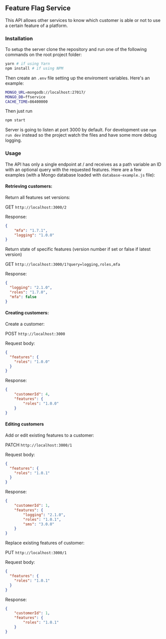 ## Feature Flag Service

This API allows other services to know which customer is able or not to use a certain feature of a platform.

### Installation

To setup the server clone the repository and run one of the following commands on the root project folder:

```bash
yarn # if using Yarn
npm install # if using NPM
```

Then create an `.env` file setting up the enviroment variables. Here's an example:

```bash
MONGO_URL=mongodb://localhost:27017/
MONGO_DB=ffservice
CACHE_TIME=86400000
```
Then just run
```bash
npm start
```
Server is going to listen at port 3000 by default. For development use `npm run dev` instead so the project watch the files and have some more debug logging.

### Usage

The API has only a single endpoint at / and receives as a path variable an ID with an optional query with the requested features. Here are a few examples (with a Mongo database loaded with `database-example.js` file):

#### Retrieving customers:

Return all features set versions:

GET `http://localhost:3000/2`

Response:
```JSON
{
    "mfa": "1.7.1",
    "logging": "1.0.0"
}
```

Return state of specific features (version number if set or false if latest version)

GET `http://localhost:3000/1?query=logging,roles,mfa`

Response:
```JSON
{
  "logging": "2.1.0",
  "roles": "1.7.0",
  "mfa": false
}
```

#### Creating customers:

Create a customer:

POST `http://localhost:3000`

Request body:
```json
{
  "features": {
    "roles": "1.0.0"
  }
}
```

Response:
```json
{
    "customerId": 4,
    "features": {
        "roles": "1.0.0"
    }
}
```

#### Editing customers

Add or edit existing features to a customer:

PATCH `http://localhost:3000/1`

Request body:
```json
{
  "features": {
    "roles": "1.0.1"
  }
}
```

Response:
```json
{
    "customerId": 1,
    "features": {
        "logging": "2.1.0",
        "roles": "1.0.1",
        "sms": "3.0.0"
    }
}
```

Replace existing features of customer:

PUT `http://localhost:3000/1`

Request body:
```json
{
  "features": {
    "roles": "1.0.1"
  }
}
```

Response:
```json
{
    "customerId": 1,
    "features": {
        "roles": "1.0.1"
    }
}
```

